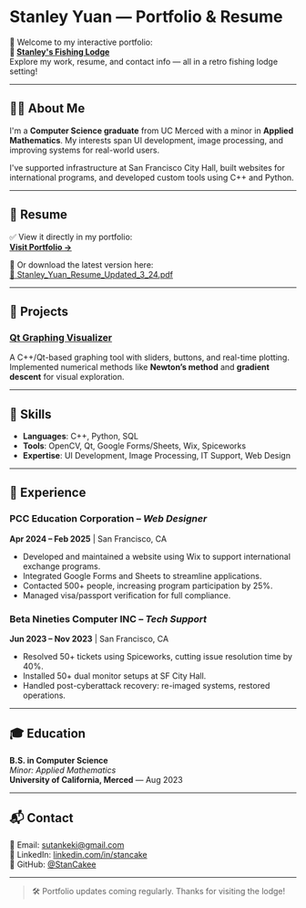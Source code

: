 # Stanley Yuan — Portfolio & Resume

🎣 Welcome to my interactive portfolio:  
**🔗 [Stanley's Fishing Lodge](https://stanleyyuan.github.io/)**  
Explore my work, resume, and contact info — all in a retro fishing lodge setting!

---

## 👨‍💻 About Me

I'm a **Computer Science graduate** from UC Merced with a minor in **Applied Mathematics**. My interests span UI development, image processing, and improving systems for real-world users.

I've supported infrastructure at San Francisco City Hall, built websites for international programs, and developed custom tools using C++ and Python.

---

## 📄 Resume

✅ View it directly in my portfolio:  
**[Visit Portfolio →](https://stanleyyuan.github.io)**

📎 Or download the latest version here:  
[📄 Stanley_Yuan_Resume_Updated_3_24.pdf](https://stanleyyuan.github.io/assets/Stanley_Yuan_Resume_Updated_3_24.pdf)

---

## 🧰 Projects

### [Qt Graphing Visualizer](https://github.com/StanleyYuan/QtGraphingVisualizer)
A C++/Qt-based graphing tool with sliders, buttons, and real-time plotting. Implemented numerical methods like **Newton’s method** and **gradient descent** for visual exploration.

---

## 🧠 Skills

- **Languages**: C++, Python, SQL  
- **Tools**: OpenCV, Qt, Google Forms/Sheets, Wix, Spiceworks  
- **Expertise**: UI Development, Image Processing, IT Support, Web Design

---

## 💼 Experience

### PCC Education Corporation – *Web Designer*  
**Apr 2024 – Feb 2025** | San Francisco, CA  
- Developed and maintained a website using Wix to support international exchange programs.  
- Integrated Google Forms and Sheets to streamline applications.  
- Contacted 500+ people, increasing program participation by 25%.  
- Managed visa/passport verification for full compliance.

### Beta Nineties Computer INC – *Tech Support*  
**Jun 2023 – Nov 2023** | San Francisco, CA  
- Resolved 50+ tickets using Spiceworks, cutting issue resolution time by 40%.  
- Installed 50+ dual monitor setups at SF City Hall.  
- Handled post-cyberattack recovery: re-imaged systems, restored operations.

---

## 🎓 Education

**B.S. in Computer Science**  
*Minor: Applied Mathematics*  
**University of California, Merced** — Aug 2023

---

## 📬 Contact

📧 Email: [sutankeki@gmail.com](mailto:sutankeki@gmail.com)  
🔗 LinkedIn: [linkedin.com/in/stancake](https://www.linkedin.com/in/stancake)  
🐙 GitHub: [@StanCakee](https://github.com/StanCakee)

---

> 🛠️ Portfolio updates coming regularly. Thanks for visiting the lodge!
